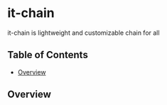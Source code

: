 # it-chain

it-chain is lightweight and customizable chain for all

## Table of Contents

- [Overview](#overview)


## Overview

